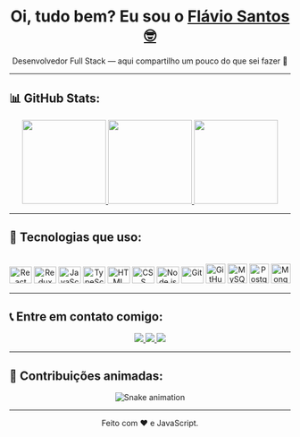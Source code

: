 <div align="center">

  <h1>
    Oi, tudo bem? Eu sou o 
    <a href="https://www.linkedin.com/in/fl%C3%A1vio-santos-23bb87103/">Flávio Santos 🤓</a>
  </h1>

  <p>
    Desenvolvedor Full Stack — aqui compartilho um pouco do que sei fazer 🚀
  </p>

</div>

---

## 📊 GitHub Stats:

<div align="center">
  <a href="https://github.com/fausantosdev">
    <img height="150em" src="https://github-readme-stats.vercel.app/api?username=fausantosdev&count_private=true&include_all_commits=true&show_icons=true&theme=dracula&hide_border=false&show_owner=true"/>
    <img height="150em" src="https://github-readme-stats.vercel.app/api/top-langs/?username=fausantosdev&theme=dracula&hide_border=false&layout=compact"/>
    <img height="150em" src="https://github-readme-streak-stats.herokuapp.com/?user=fausantosdev&theme=dracula&hide_border=false"/>
  </a>
</div>

---

## 🚀 Tecnologias que uso:

<div align="center"><br>

  <img alt="React" height="30" width="40" src="https://cdn.jsdelivr.net/gh/devicons/devicon/icons/react/react-original.svg"/>
  <img alt="Redux" height="30" width="40" src="https://cdn.jsdelivr.net/gh/devicons/devicon/icons/redux/redux-original.svg"/>
  <img alt="JavaScript" height="30" width="40" src="https://cdn.jsdelivr.net/gh/devicons/devicon/icons/javascript/javascript-original.svg"/>
  <img alt="TypeScript" height="30" width="40" src="https://cdn.jsdelivr.net/gh/devicons/devicon/icons/typescript/typescript-original.svg"/>
  <img alt="HTML" height="30" width="40" src="https://cdn.jsdelivr.net/gh/devicons/devicon/icons/html5/html5-original.svg"/>
  <img alt="CSS" height="30" width="40" src="https://cdn.jsdelivr.net/gh/devicons/devicon/icons/css3/css3-original.svg"/>
  <img alt="Node.js" height="30" width="40" src="https://cdn.jsdelivr.net/gh/devicons/devicon/icons/nodejs/nodejs-original.svg"/>
  <img alt="Git" height="30" width="40" src="https://cdn.jsdelivr.net/gh/devicons/devicon/icons/git/git-original.svg"/>
  <img alt="GitHub" height="35" width="35" src="https://cdn.jsdelivr.net/gh/devicons/devicon/icons/github/github-original.svg"/>
  <img alt="MySQL" height="35" width="35" src="https://cdn.jsdelivr.net/gh/devicons/devicon/icons/mysql/mysql-original.svg"/>
  <img alt="PostgreSQL" height="35" width="35" src="https://cdn.jsdelivr.net/gh/devicons/devicon/icons/postgresql/postgresql-original.svg"/>
  <img alt="MongoDB" height="35" width="35" src="https://cdn.jsdelivr.net/gh/devicons/devicon/icons/mongodb/mongodb-original.svg"/>

</div>

---

## 📞 Entre em contato comigo:

<div align="center">

  <a href="https://wa.me/message/4YNIONLC74SHH1">
    <img src="https://img.shields.io/badge/WhatsApp-25D366?style=for-the-badge&logo=whatsapp&logoColor=white"/>
  </a>

  <a href="https://www.linkedin.com/in/fl%C3%A1vio-santos-23bb87103/">
    <img src="https://img.shields.io/badge/-LinkedIn-%230077B5?style=for-the-badge&logo=linkedin&logoColor=white"/>
  </a>

  <a href="mailto:fausantosdev@gmail.com">
    <img src="https://img.shields.io/badge/-Gmail-%23333?style=for-the-badge&logo=gmail&logoColor=white"/>
  </a>

</div>

---

## 🐍 Contribuições animadas:

<div align="center">

  ![Snake animation](https://github.com/fausantosdev/fausantosdev/blob/output/github-contribution-grid-snake.svg)

</div>

---

<div align="center">
  <p>Feito com ❤️ e JavaScript.</p>
</div>
